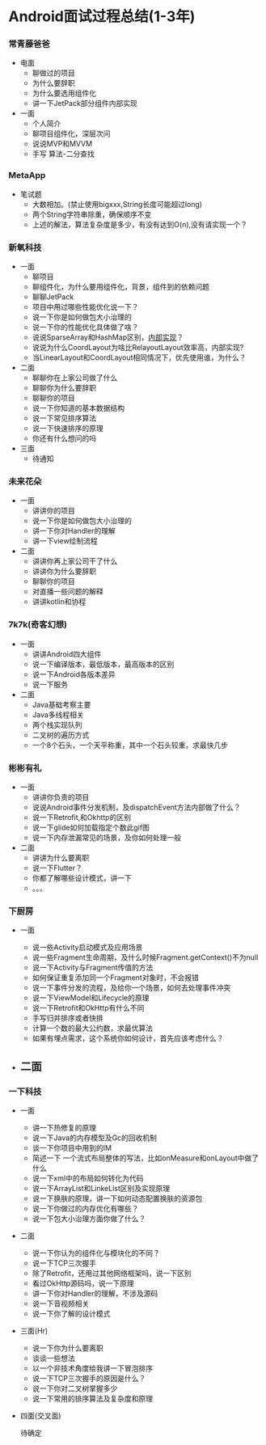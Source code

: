# Android面试过程总结(1-3年)

### 常青藤爸爸

- 电面 
  - 聊做过的项目
  - 为什么要辞职
  - 为什么要选用组件化
  - 讲一下JetPack部分组件内部实现
- 一面
  - 个人简介
  - 聊项目组件化，深层次问
  - 说说MVP和MVVM
  - 手写 算法-二分查找

### MetaApp

- 笔试题
  - 大数相加。(禁止使用bigxxx,String长度可能超过long)
  - 两个String字符串除重，确保顺序不变
  - 上述的解法，算法复杂度是多少，有没有达到O(n),没有请实现一个？

### 新氧科技

- 一面
  - 聊项目
  - 聊组件化，为什么要用组件化，背景，组件到的依赖问题
  - 聊聊JetPack
  - 项目中用过哪些性能优化说一下？
  - 说一下你是如何做包大小治理的
  - 说一下你的性能优化具体做了啥？
  - 说说SparseArray和HashMap区别，[内部实现]()？
  - 说说为什么CoordLayout为啥比RelayoutLayout效率高，内部实现?
  - 当LinearLayout和CoordLayout相同情况下，优先使用谁，为什么？
- 二面
  - 聊聊你在上家公司做了什么
  - 聊聊你为什么要辞职
  - 聊聊你的项目
  - 说一下你知道的基本数据结构
  - 说一下常见排序算法
  - 说一下快速排序的原理
  - 你还有什么想问的吗
- 三面
  - 待通知



### 未来花朵

- 一面
  - 讲讲你的项目
  - 说一下你是如何做包大小治理的
  - 讲一下你对Handler的理解
  - 讲一下view绘制流程
- 二面
  - 讲讲你再上家公司干了什么
  - 讲讲你为什么要辞职
  - 聊聊你的项目
  - 对直播一些问题的解释
  - 讲讲kotlin和协程

### 7k7k(奇客幻想)

- 一面
  - 讲讲Android四大组件
  - 说一下编译版本，最低版本，最高版本的区别
  - 说一下Android各版本差异
  - 说一下服务
- 二面
  - Java基础考察主要
  - Java多线程相关
  - 两个栈实现队列
  - 二叉树的遍历方式
  - 一个8个石头，一个天平称重，其中一个石头较重，求最快几步

### 彬彬有礼

- 一面
  - 讲讲你负责的项目
  - 说说Android事件分发机制，及dispatchEvent方法内部做了什么？
  - 说一下Retrofit,和Okhttp的区别
  - 说一下glide如何加载指定个数此gif图
  - 说一下内存泄漏常见的场景，及你如何处理一般
- 二面
  - 讲讲为什么要离职
  - 说一下Flutter？
  - 你都了解哪些设计模式，讲一下
  - 。。。

### 下厨房

- 一面
  - 说一些Activity启动模式及应用场景
  - 说一些Fragment生命周期，及什么时候Fragment.getContext()不为null
  - 说一下Activity与Fragment传值的方法
  - 如何保证重复添加同一个Fragment对象时，不会报错
  - 说一下事件分发的流程，及给你一个场景，如何去处理事件冲突
  - 说一下ViewModel和Lifecycle的原理
  - 说一下Retrofit和OkHttp有什么不同
  - 手写归并排序或者快排
  - 计算一个数的最大公约数，求最优算法
  - 如果有埋点需求，这个系统你如何设计，首先应该考虑什么？

- 二面
  - 



### 一下科技

- 一面

  - 讲一下热修复的原理
  - 说一下Java的内存模型及Gc的回收机制
  - 谈一下你项目中用到的IM
  - 简述一下 一个流式布局整体的写法，比如onMeasure和onLayout中做了什么
  - 说一下xml中的布局如何转化为代码
  - 说一下ArrayList和LinkeList区别及实现原理
  - 说一下换肤的原理，讲一下如何动态配置换肤的资源包
  - 说一下你做过的内存优化有哪些？
  - 说一下包大小治理方面你做了什么？

- 二面

  - 说一下你认为的组件化与模块化的不同？
  - 说一下TCP三次握手
  - 除了Retrofit，还用过其他网络框架吗，说一下区别
  - 看过OkHttp源码吗，说一下原理
  - 讲一下你对Handler的理解，不涉及源码
  - 说一下音视频相关
  - 说一下你了解的设计模式

- 三面(Hr)

  - 说一下你为什么要离职
  - 谈谈一些想法
  - 以一个非技术角度给我讲一下冒泡排序
  - 说一下TCP三次握手的原因是什么？
  - 说一下你对二叉树掌握多少
  - 说一下常用的排序算法及复杂度和原理

- 四面(交叉面)

  待确定



### 



